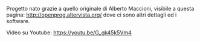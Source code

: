 Progetto nato grazie a quello originale di Alberto Maccioni, visibile a questa pagina:
http://openprog.altervista.org/
dove ci sono altri dettagli ed i software.

Video su Youtube:
https://youtu.be/G_gk45k5Vm4
